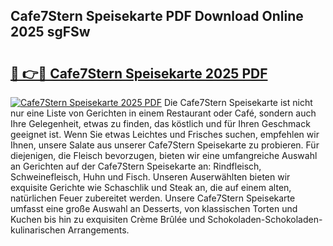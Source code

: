 ## Cafe7Stern Speisekarte PDF Download Online 2025 sgFSw

# <h2><a href="http://gc92j4s.nevu.top/?p=Cafe7Stern+Speisekarte">🔗 👉🔴 Cafe7Stern Speisekarte 2025 PDF</a></h2>

[![Cafe7Stern Speisekarte 2025 PDF](https://i.imgur.com/dBaPXMq.png)](http://gc92j4s.nevu.top/?p=Cafe7Stern+Speisekarte)
Die Cafe7Stern Speisekarte ist nicht nur eine Liste von Gerichten in einem Restaurant oder Café, sondern auch Ihre Gelegenheit, etwas zu finden, das köstlich und für Ihren Geschmack geeignet ist. Wenn Sie etwas Leichtes und Frisches suchen, empfehlen wir Ihnen, unsere Salate aus unserer Cafe7Stern Speisekarte zu probieren. Für diejenigen, die Fleisch bevorzugen, bieten wir eine umfangreiche Auswahl an Gerichten auf der Cafe7Stern Speisekarte an: Rindfleisch, Schweinefleisch, Huhn und Fisch. Unseren Auserwählten bieten wir exquisite Gerichte wie Schaschlik und Steak an, die auf einem alten, natürlichen Feuer zubereitet werden. Unsere Cafe7Stern Speisekarte umfasst eine große Auswahl an Desserts, von klassischen Torten und Kuchen bis hin zu exquisiten Crème Brûlée und Schokoladen-Schokoladen-kulinarischen Arrangements.
